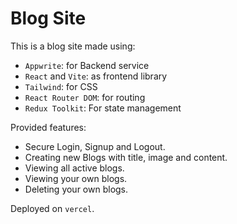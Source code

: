 # Blog Site

This is a blog site made using:
* `Appwrite`: for Backend service
* `React` and `Vite`: as frontend library
* `Tailwind`: for CSS
* `React Router DOM`: for routing
* `Redux Toolkit`: For state management

Provided features:
* Secure Login, Signup and Logout.
* Creating new Blogs with title, image and content.
* Viewing all active blogs.
* Viewing your own blogs.
* Deleting your own blogs.

Deployed on `vercel`.
